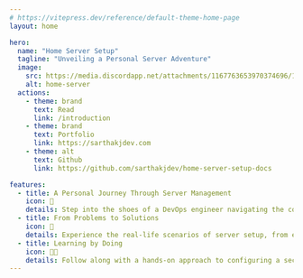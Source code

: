 ```yaml
---
# https://vitepress.dev/reference/default-theme-home-page
layout: home

hero:
  name: "Home Server Setup"
  tagline: "Unveiling a Personal Server Adventure"
  image:
    src: https://media.discordapp.net/attachments/1167763653970374696/1167763743267110922/DALLE_2023-10-28_15.24.26_-_Photo_composition_of_a_modern_home_office_setup_with_a_laptop_displaying_Linux_logo_on_its_screen_a_series_of_network_cables_and_server_racks_in_the.png?ex=654f4fbc&is=653cdabc&hm=69d8c84d30b70e92d2bc2d4939349f89a338dd9088e67069600af3429e58d550&=&width=2150&height=1228
    alt: home-server
  actions:
    - theme: brand
      text: Read
      link: /introduction
    - theme: brand
      text: Portfolio
      link: https://sarthakjdev.com
    - theme: alt
      text: Github
      link: https://github.com/sarthakjdev/home-server-setup-docs

features:
  - title: A Personal Journey Through Server Management
    icon: 🚀
    details: Step into the shoes of a DevOps engineer navigating the complexities of setting up and managing a home server. This documentation isn't just a guide; it's a story of challenges, solutions, and learning along the way.
  - title: From Problems to Solutions
    icon: 🔧
    details: Experience the real-life scenarios of server setup, from encountering unexpected hurdles to developing innovative solutions. These pages are filled with firsthand experiences, providing insights into the practical aspects of managing and troubleshooting a server.
  - title: Learning by Doing
    icon: 👨‍💻
    details: Follow along with a hands-on approach to configuring a secure, functional, and efficient server system. This documentation isn't just about the 'how'; it's about understanding the 'why' behind each action and decision, reflecting a true DevOps mindset.
---
```


